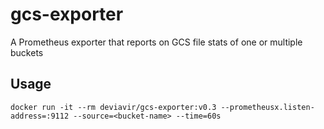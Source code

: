 # gcs-exporter

A Prometheus exporter that reports on GCS file stats of one or multiple buckets

## Usage

```
docker run -it --rm deviavir/gcs-exporter:v0.3 --prometheusx.listen-address=:9112 --source=<bucket-name> --time=60s
```
